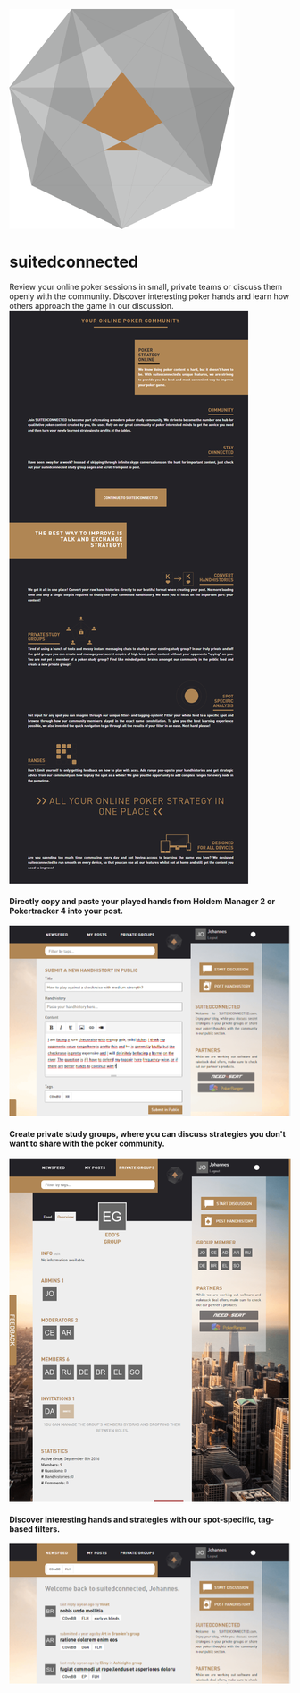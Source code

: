 ![suitedconnected](/public/img/logo.png)
# suitedconnected
Review your online poker sessions in small, private teams or discuss them openly
with the community. Discover interesting poker hands and learn how others approach
the game in our discussion.
![landing-page](/public/img/screenshots/suitedconnected-landing.png)


#### Directly copy and paste your played hands from Holdem Manager 2 or Pokertracker 4 into your post.
![landing-page](/public/img/screenshots/suitedconnected-post.png)


#### Create private study groups, where you can discuss strategies you don't want to share with the poker community.
![landing-page](/public/img/screenshots/suitedconnected-groups.png)


#### Discover interesting hands and strategies with our spot-specific, tag-based filters.
![landing-page](/public/img/screenshots/suitedconnected-filters.png)
